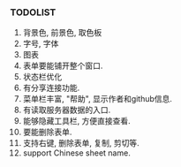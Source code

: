### TODOLIST

1. 背景色, 前景色, 取色板
2. 字号, 字体
3. 图表
4. 表单要能铺开整个窗口.
5. 状态栏优化
6. 有分享连接功能.
7. 菜单栏丰富, "帮助", 显示作者和github信息.
8. 有读取服务器数据的入口.
9. 能够隐藏工具栏, 方便直接查看.
10. 要能删除表单.
11. 支持右键, 删除表单, 复制, 剪切等.
12. support Chinese sheet name.